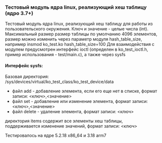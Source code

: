 ### Тестовый модуль ядра linux, реализующий хеш таблицу (ядро 3.7+)

Тестовый модуль ядра linux, реализующий хеш таблицу для работы из пользовательского окружения. Ключ и значение - целые числа (int). Максимальный размер размер таблицы по умолчанию 4096 элементов, размер можно изменить через параметр модуля hash_table_size, например  insmod ko_test.ko hash_table_size=100
Для взаимодействия с модулем предусмотрен интерфейс ioctl (определен в ko_test_ioctl.h, пример использования - test/main.c), а также через sysfs

#### Интерфейс sysfs:

Базовая директория:
/sys/devices/virtual/ko_test_class/ko_test_device/data

* файл add - добавление элемента, если его еще нет в списке, формат записи: <ключ>,<значение>
* файл set - добавление или изменение элемента, формат записи: <ключ>,<значение>
* файл delete - удаление элемента, формат записи: <ключ>

директория items содержит все элементы хеш таблицы, поддерживается изменение значений, формат записи: <ключ>

Тестировалось на ядре 5.2.18 x86_64 и 3.18 arm7